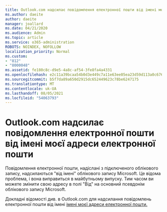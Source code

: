```yaml
---
title: Outlook.com надсилає повідомлення електронної пошти від імені моєї адреси електронної пошти
ms.author: daeite
author: daeite
manager: joallard
ms.date: 04/21/2020
ms.audience: Admin
ms.topic: article
ms.service: o365-administration
ROBOTS: NOINDEX, NOFOLLOW
localization_priority: Normal
ms.custom:
- "812"
- "8000048"
ms.assetid: fe180c8c-d9e5-4a8c-af54-3fe8fa4a4331
ms.openlocfilehash: e2c11a39bcaa54b0d3e449c7a11e63ee05ea23d59d113a0c6767b4ddd6c988f5
ms.sourcegitcommit: b5f7da89a650d2915dc652449623c78be6247175
ms.translationtype: MT
ms.contentlocale: uk-UA
ms.lasthandoff: 08/05/2021
ms.locfileid: "54063793"
---
```

# <a name="outlookcom-sends-email-on-behalf-of-my-email-address"></a>Outlook.com надсилає повідомлення електронної пошти від імені моєї адреси електронної пошти

Повідомлення електронної пошти, надіслані з підключеного облікового запису, надсилаються "від імені" облікового запису Microsoft. Це відома проблема, і вона виправиться в майбутньому випуску. Тим часом ви можете змінити свою адресу в полі "Від" на основний псевдонім облікового запису Microsoft.
  
Докладні відомості див. в Outlook.com для надсилання повідомлень електронної пошти від імені [імені моєї адреси електронної пошти.](https://support.office.com/article/2c2b4d9f-0203-42c6-b2d2-b8aba1386e75?wt.mc_id=Office_Outlook_com_Alchemy)
